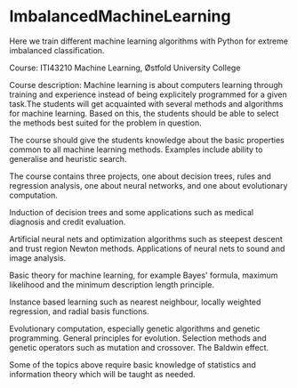# ImbalancedMachineLearning

Here we train different machine learning algorithms with Python for extreme imbalanced classification.

Course: ITI43210 Machine Learning, Østfold University College

Course description:
Machine learning is about computers learning through training and experience instead of being explicitely programmed for a given task.The students will get acquainted with several methods and algorithms for machine learning. Based on this, the students should be able to select the methods best suited for the problem in question.

The course should give the students knowledge about the basic properties common to all machine learning methods. Examples include ability to generalise and heuristic search.

The course contains three projects, one about decision trees, rules and regression analysis, one about neural networks, and one about evolutionary computation.

Induction of decision trees and some applications such as medical diagnosis and credit evaluation.

Artificial neural nets and optimization algorithms such as steepest descent and trust region Newton methods. Applications of neural nets to sound and image analysis.

Basic theory for machine learning, for example Bayes' formula, maximum likelihood and the minimum description length principle.

Instance based learning such as nearest neighbour, locally weighted regression, and radial basis functions.

Evolutionary computation, especially genetic algorithms and genetic programming. General principles for evolution. Selection methods and genetic operators such as mutation and crossover. The Baldwin effect.

Some of the topics above require basic knowledge of statistics and information theory which will be taught as needed.
